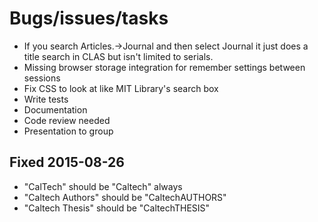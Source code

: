 
# Bugs/issues/tasks

+ If you search Articles.->Journal and then select Journal it just does a title search in CLAS but isn't limited to serials.
+ Missing browser storage integration for remember settings between sessions
+ Fix CSS to look at like MIT Library's search box
+ Write tests
+ Documentation
+ Code review needed
+ Presentation to group

## Fixed 2015-08-26

+ "CalTech" should be "Caltech" always
+ "Caltech Authors" should be "CaltechAUTHORS"
+ "Caltech Thesis" should be "CaltechTHESIS"
